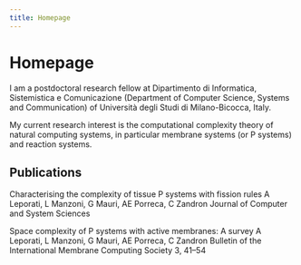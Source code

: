 ```yaml
---
title: Homepage
---
```


Homepage
========

I am a postdoctoral research fellow at Dipartimento di Informatica, Sistemistica e Comunicazione (Department of Computer Science, Systems and Communication) of Università degli Studi di Milano-Bicocca, Italy.

My current research interest is the computational complexity theory of natural computing systems, in particular membrane systems (or P systems) and reaction systems.

Publications
------------

Characterising the complexity of tissue P systems with fission rules
A Leporati, L Manzoni, G Mauri, AE Porreca, C Zandron
Journal of Computer and System Sciences

Space complexity of P systems with active membranes: A survey
A Leporati, L Manzoni, G Mauri, AE Porreca, C Zandron
Bulletin of the International Membrane Computing Society 3, 41–54

